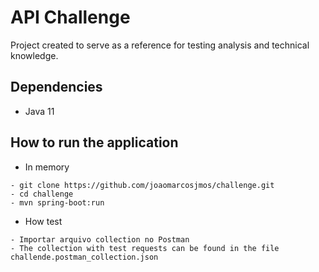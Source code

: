 # API Challenge
Project created to serve as a reference for testing analysis and technical knowledge.
## Dependencies
* Java 11
## How to run the application
* In memory
```
- git clone https://github.com/joaomarcosjmos/challenge.git
- cd challenge
- mvn spring-boot:run
```

* How test
```
- Importar arquivo collection no Postman
- The collection with test requests can be found in the file challende.postman_collection.json
```


